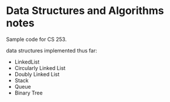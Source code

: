 # Data Structures and Algorithms notes

Sample code for CS 253.

data structures implemented thus far:

* LinkedList
* Circularly Linked List
* Doubly Linked List
* Stack
* Queue
* Binary Tree
